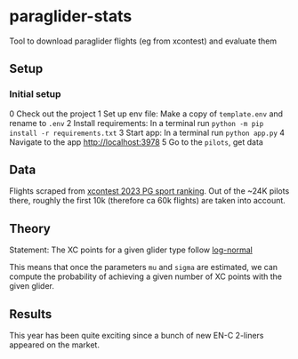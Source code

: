 # paraglider-stats
Tool to download paraglider flights (eg from xcontest) and evaluate them

## Setup

### Initial setup

0 Check out the project
1 Set up env file: Make a copy of `template.env` and rename to `.env`
2 Install requirements: In a terminal run `python -m pip install -r requirements.txt`
3 Start app: In a terminal run `python app.py`
4 Navigate to the app [http://localhost:3978](http://localhost:3978)
5 Go to the `pilots`, get data


## Data 

Flights scraped from [xcontest 2023 PG sport ranking](https://www.xcontest.org/2023/world/en/ranking-pg-sport/).
Out of the ~24K pilots there, roughly the first 10k (therefore ca 60k flights) are taken into account.


## Theory

Statement: The XC points for a given glider type follow [log-normal](https://en.wikipedia.org/wiki/Log-normal_distribution)

This means that once the parameters `mu` and `sigma` are estimated, we can compute the probability of achieving a given number of XC points with the given glider.


## Results

This year has been quite exciting since a bunch of new EN-C 2-liners appeared on the market.